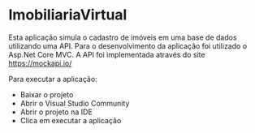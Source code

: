 # ImobiliariaVirtual

Esta aplicação simula o cadastro de imóveis em uma base de dados utilizando uma API.
Para o desenvolvimento da aplicação foi utilizado o Asp.Net Core MVC.
A API foi implementada através do site https://mockapi.io/

Para executar a aplicação:
- Baixar o projeto
- Abrir o Visual Studio Community
- Abrir o projeto na IDE
- Clica em executar a aplicação

